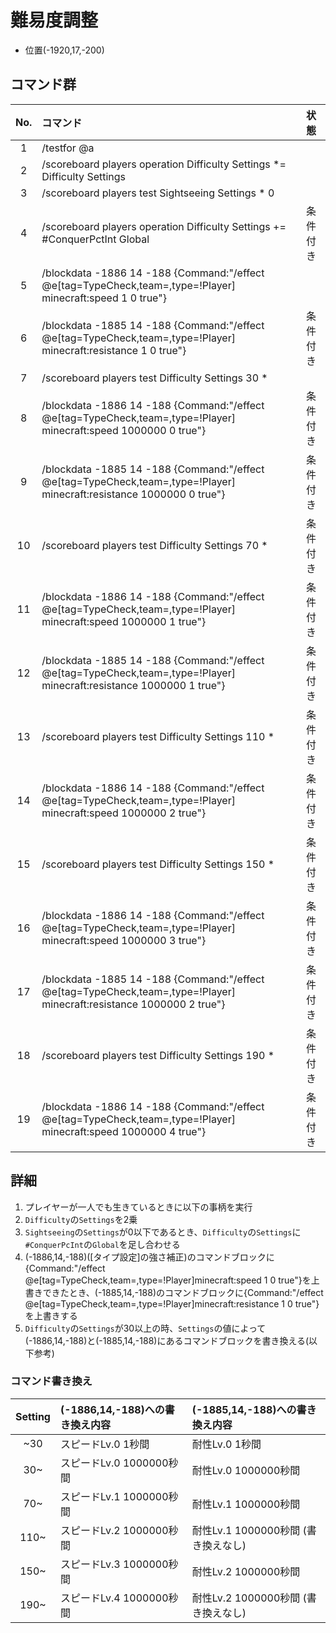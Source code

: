 # 難易度調整

- 位置(-1920,17,-200)

## コマンド群

|No.|コマンド|状態|
|:-:|:-|:-|
|1|/testfor @a|
|2|/scoreboard players operation Difficulty Settings *= Difficulty Settings|
|3|/scoreboard players test Sightseeing Settings * 0|
|4|/scoreboard players operation Difficulty Settings += #ConquerPctInt Global|条件付き|
|5|/blockdata -1886 14 -188 {Command:"/effect @e[tag=TypeCheck,team=,type=!Player] minecraft:speed 1 0 true"}|
|6|/blockdata -1885 14 -188 {Command:"/effect @e[tag=TypeCheck,team=,type=!Player] minecraft:resistance 1 0 true"}|条件付き|
|7|/scoreboard players test Difficulty Settings 30 *|
|8|/blockdata -1886 14 -188 {Command:"/effect @e[tag=TypeCheck,team=,type=!Player] minecraft:speed 1000000 0 true"}|条件付き|
|9|/blockdata -1885 14 -188 {Command:"/effect @e[tag=TypeCheck,team=,type=!Player] minecraft:resistance 1000000 0 true"}|条件付き|
|10|/scoreboard players test Difficulty Settings 70 *|条件付き|
|11|/blockdata -1886 14 -188 {Command:"/effect @e[tag=TypeCheck,team=,type=!Player] minecraft:speed 1000000 1 true"}|条件付き|
|12|/blockdata -1885 14 -188 {Command:"/effect @e[tag=TypeCheck,team=,type=!Player] minecraft:resistance 1000000 1 true"}|条件付き|
|13|/scoreboard players test Difficulty Settings 110 *|条件付き|
|14|/blockdata -1886 14 -188 {Command:"/effect @e[tag=TypeCheck,team=,type=!Player] minecraft:speed 1000000 2 true"}|条件付き|
|15|/scoreboard players test Difficulty Settings 150 *|条件付き|
|16|/blockdata -1886 14 -188 {Command:"/effect @e[tag=TypeCheck,team=,type=!Player] minecraft:speed 1000000 3 true"}|条件付き|
|17|/blockdata -1885 14 -188 {Command:"/effect @e[tag=TypeCheck,team=,type=!Player] minecraft:resistance 1000000 2 true"}|条件付き|
|18|/scoreboard players test Difficulty Settings 190 *|条件付き|
|19|/blockdata -1886 14 -188 {Command:"/effect @e[tag=TypeCheck,team=,type=!Player] minecraft:speed 1000000 4 true"}|条件付き|

## 詳細

1. プレイヤーが一人でも生きているときに以下の事柄を実行
2. `Difficulty`の`Settings`を2乗
3. `Sightseeing`の`Settings`が0以下であるとき、`Difficulty`の`Settings`に`#ConquerPcInt`の`Global`を足し合わせる
4. (-1886,14,-188)([タイプ設定]の強さ補正)のコマンドブロックに{Command:"/effect @e[tag=TypeCheck,team=,type=!Player]minecraft:speed 1 0 true"}を上書きできたとき、(-1885,14,-188)のコマンドブロックに{Command:"/effect @e[tag=TypeCheck,team=,type=!Player]minecraft:resistance 1 0 true"}を上書きする
5. `Difficulty`の`Settings`が30以上の時、`Settings`の値によって(-1886,14,-188)と(-1885,14,-188)にあるコマンドブロックを書き換える(以下参考)

### コマンド書き換え

|Setting|(-1886,14,-188)への書き換え内容|(-1885,14,-188)への書き換え内容|
|:-:|:-|:-|
|~30|スピードLv.0 1秒間|耐性Lv.0 1秒間|
|30~|スピードLv.0 1000000秒間|耐性Lv.0 1000000秒間|
|70~|スピードLv.1 1000000秒間|耐性Lv.1 1000000秒間|
|110~|スピードLv.2 1000000秒間|耐性Lv.1 1000000秒間 (書き換えなし)|
|150~|スピードLv.3 1000000秒間|耐性Lv.2 1000000秒間|
|190~|スピードLv.4 1000000秒間|耐性Lv.2 1000000秒間 (書き換えなし)|

[CommonGM]:/TUSB_Analysis/entity/TUSB_Analysis_Entity.html
[エンダーマイト]:/TUSB_Analysis/entity/TUSB_Analysis_Entity.html
[SystemKeeper]:/TUSB_Analysis/entity/TUSB_Analysis_Entity.html
[地下世界]:/TUSB_Analysis/entity/TUSB_Analysis_Entity.html
[クラウディア]:/TUSB_Analysis/entity/TUSB_Analysis_Entity.html
[テーブルマウンテン]:/TUSB_Analysis/entity/TUSB_Analysis_Entity.html
[ガリバーランド]:/TUSB_Analysis/entity/TUSB_Analysis_Entity.html
[トカルトコルデ]:/TUSB_Analysis/entity/TUSB_Analysis_Entity.html
[お試しセットの印玉]:/TUSB_Analysis/entity/TUSB_Analysis_Item.html
[ViewPoint(仮)]:/TUSB_Analysis/entity/TUSB_Analysis_Entity.html
[秒針]:/TUSB_Analysis/entity/TUSB_Analysis_Entity.html
[分針]:/TUSB_Analysis/entity/TUSB_Analysis_Entity.html
[時針]:/TUSB_Analysis/entity/TUSB_Analysis_Entity.html

[jobSave]:/TUSB_Analysis/others/TUSB_Analysis_Data.html
[jobLoad]:/TUSB_Analysis/others/TUSB_Analysis_Data.html

[お試しセットの印玉]:/TUSB_Analysis/others/TUSB_Analysis_Item.html

[メインクロック開始時リセットするもの]:/TUSB_Analysis/command/rest.html
[初回ログイン時処理]:/TUSB_Analysis/command/firstLoginProcessing.html
[ログイン時処理]:/TUSB_Analysis/command/loginProcessing.html
[ジョブチェンジ先判定]:/TUSB_Analysis/command/jobChangeJudgemnt.html
[ジョブセーブ]:/TUSB_Analysis/command/jobSave.html
[ジョブロード]:/TUSB_Analysis/command/jobLoad.html
[ステータス表示]:/TUSB_Analysis/command/statusDisplay.html
[攻略率表示]:/TUSB_Analysis/command/conquerDisplay.html
[ワープ処理ジョブ島・通常世界]:/TUSB_Analysis/command/warpProcessing.html
[KeepInventory確認]:/TUSB_Analysis/command/keepInventoryCheck.html
[満腹度修正]:/TUSB_Analysis/command/satietyFix.html
[経験値取得処理]:/TUSB_Analysis/command/expProcessing.html
[レベルアップ処理]:/TUSB_Analysis/command/leveliupProcessing.html
[最大HP調整処理]:/TUSB_Analysis/command/hpFix.html
[難易度調整]:/TUSB_Analysis/command/difficultyAdjustment.html
[島攻略処理]:/TUSB_Analysis/command/conquerProcessing.html
[習得スキル取得]:/TUSB_Analysis/command/jobChangeJudgement.html
[時計島]:/TUSB_Analysis/command/clockIslandProcessing.html
[マクラウェル内部]:/TUSB_Analysis/command/insideMcLawell.html
[スコアボードの設定]:/TUSB_Analysis/command/setScoreboard.html
[メインクロック処理]:/TUSB_Analysis/command/mainclockProcessing.html
[SystemKeeper処理]:/TUSB_Analysis/command/systemKeeperProcessing.html
[かまど再設定]:/TUSB_Analysis/command/furnaceProcessing.html
[毎tick必ず最初に実行したいコマンド群]:/TUSB_Analysis/command/runFirst.html
[エリア侵入記録]:/TUSB_Analysis/command/areaRecord.html
